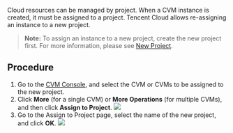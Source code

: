 
Cloud resources can be managed by project. When a CVM instance is created, it must be assigned to a project. Tencent Cloud allows re-assigning an instance to a new project.


>**Note:**
>To assign an instance to a new project, create the new project first. For more information, please see [New Project](https://cloud.tencent.com/document/product/378/10861).


## Procedure


1. Go to the [CVM Console](https://console.cloud.tencent.com/cvm/index), and select the CVM or CVMs to be assigned to the new project.
2. Click **More** (for a single CVM) or **More Operations** (for multiple CVMs), and then click **Assign to Project**.
![](https://main.qcloudimg.com/raw/c70d7fc0a8c566e6945bd01159c5e8dc.png)
3. Go to the Assign to Project page, select the name of the new project, and click **OK**.
![](https://main.qcloudimg.com/raw/da90db6e1331462d905a34c391a19e3b.png)
